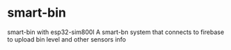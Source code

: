 # smart-bin
smart-bin with esp32-sim800l
A smart-bn system that connects to firebase to upload bin level and other sensors info
